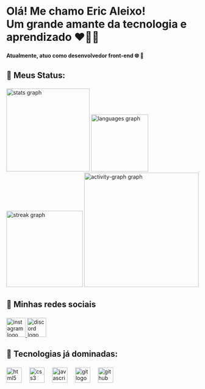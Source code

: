 <h1 align="left">Olá! Me chamo Eric Aleixo! <br>Um grande amante da tecnologia e aprendizado ❤👨‍💻</h1>

###

<h4 align="left">Atualmente, atuo como desenvolvedor front-end 🌐 🎨</h4>

###

<h2 align="left">🚀 Meus Status:</h2>

###

<div align="left">
  <img src="https://github-readme-stats.vercel.app/api?username=EricAleixo&hide_title=false&hide_rank=false&show_icons=true&include_all_commits=true&count_private=true&disable_animations=false&theme=nightowl&locale=pt-br&hide_border=false&order=1&custom_title=Minhas%20esta%C3%ADsticas:%20" height="218" alt="stats graph"  />
  <img src="https://github-readme-stats.vercel.app/api/top-langs?username=EricAleixo&locale=pt-br&hide_title=false&layout=compact&card_width=320&langs_count=5&theme=nightowl&hide_border=false&order=2" height="150" alt="languages graph"  />
  <img src="https://streak-stats.demolab.com?user=EricAleixo&locale=pt-br&mode=weekly&theme=nightowl&hide_border=false&border_radius=5&date_format=j/n%5B/Y%5D&order=3" height="200" alt="streak graph"  />
  <img src="https://github-readme-activity-graph.vercel.app/graph?username=EricAleixo&radius=20&theme=nightowl&area=true&order=5&custom_title=Minhas%20contribui%C3%A7%C3%B5es:&hide_border=false&hide_title=false" height="300" alt="activity-graph graph"  />
</div>

###

<h2 align="left">📱 Minhas redes sociais</h2>

###

<div align="left">
  <a href="https://www.instagram.com/eric.alxy/" target="_blank">
    <img src="https://img.shields.io/static/v1?message=Instagram&logo=instagram&label=&color=E4405F&logoColor=white&labelColor=&style=flat" height="50" alt="instagram logo"  />
  </a>
  <img src="https://img.shields.io/static/v1?message=Discord&logo=discord&label=&color=7289DA&logoColor=white&labelColor=&style=flat" height="50" alt="discord logo"  />
</div>

###


###

<h2 align="left">🔧  Tecnologias já dominadas:</h2>

###

<div align="left">
  <img src="https://skillicons.dev/icons?i=html" height="40" alt="html5 logo"  />
  <img width="12" />
  <img src="https://skillicons.dev/icons?i=css" height="40" alt="css3 logo"  />
  <img width="12" />
  <img src="https://skillicons.dev/icons?i=js" height="40" alt="javascript logo"  />
  <img width="12" />
  <img src="https://skillicons.dev/icons?i=git" height="40" alt="git logo"  />
  <img width="12" />
  <img src="https://skillicons.dev/icons?i=github" height="40" alt="github logo"  />
</div>

###
